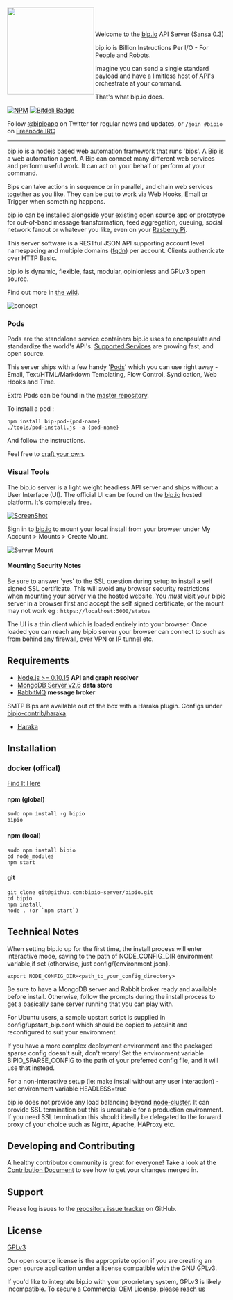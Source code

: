 <a href="https://bip.io"><img align="left" width="200" src="https://bip.io/static/img/bipiologo_color.svg"/></a>
<br/>
=========

Welcome to the [bip.io](https://bip.io) API Server (Sansa 0.3)

bip.io is Billion Instructions Per I/O - For People and Robots.

Imagine you can send a single standard payload and have a limitless host of API's orchestrate at your command.  

That's what bip.io does.

[![NPM](https://nodei.co/npm/bipio.png?downloads=true)](https://nodei.co/npm/bipio/)
[![Bitdeli Badge](https://d2weczhvl823v0.cloudfront.net/bipio-server/bipio/trend.png)](https://bitdeli.com/free "Bitdeli Badge")

Follow <a href="https://twitter.com/bipioapp" class="twitter-follow-button" data-show-count="false">@bipioapp</a> on Twitter for regular news and updates, or `/join #bipio` on [Freenode IRC](https://freenode.net)

----

bip.io is a nodejs based web automation framework that runs 'bips'. A Bip is a web automation agent.  A Bip can connect many different web services and perform useful work.  It can act on your behalf or perform at your command.

Bips can take actions in sequence or in parallel, and chain web services together as you like. They can be put to work via Web Hooks, Email or Trigger when something happens.

bip.io can be installed alongside your existing open source app or prototype for out-of-band message transformation, feed aggregation, queuing, social network fanout or whatever you like, even on your [Rasberry Pi](http://www.raspberrypi.org/).

This server software is a RESTful JSON API supporting account level namespacing and multiple domains ([fqdn](http://en.wikipedia.org/wiki/Fully_qualified_domain_name)) per account.  Clients authenticate over HTTP Basic.

bip.io is dynamic, flexible, fast, modular, opinionless and GPLv3 open source.

Find out more in [the wiki](https://github.com/bipio-server/bipio/wiki).

![concept](https://bip.io/static/img/docs/bip_concept.png)

### Pods

Pods are the standalone service containers bip.io uses to encapsulate and standardize the world's API's.  [Supported Services](https://github.com/bipio-server/bipio/wiki/Pod-List) are growing fast, and open source.

This server ships with a few handy '[Pods](https://github.com/bipio-server/bipio/wiki/Pods)' which you can use right away - Email, Text/HTML/Markdown Templating, Flow Control, Syndication, Web Hooks and Time.  

Extra Pods can be found in the [master repository](https://github.com/bipio-server).

To install a pod :

    npm install bip-pod-{pod-name}
    ./tools/pod-install.js -a {pod-name}
  
And follow the instructions. 

Feel free to [craft your own](https://github.com/bipio-server/bipio/wiki/Pods#creating-pods).

### Visual Tools

The bip.io server is a light weight headless API server and ships without a User Interface (UI).  The official UI can be found on the [bip.io](https://bip.io) hosted platform.  It's completely free.

[![ScreenShot](https://bip.io/static/img/docs/vimeo_overlay.png)](https://vimeo.com/119869509)

Sign in to [bip.io](https://bip.io) to mount your local install from your browser under My Account > Mounts > Create Mount.  

![Server Mount](https://bip.io/static/img/docs/server_mount.png)

#### Mounting Security Notes

Be sure to answer 'yes' to the SSL question during setup to install a self signed SSL certificate.  This will avoid any browser security restrictions when mounting your server via the hosted website.  You *must* visit your bipio server in a browser first and accept the self signed certificate, or the mount may not work eg : `https://localhost:5000/status`

The UI is a thin client which is loaded entirely into your browser.  Once loaded you can reach any bipio server your browser can connect to such as from behind any firewall, over VPN or IP tunnel etc.

## Requirements

  - [Node.js >= 0.10.15](http://nodejs.org) **API and graph resolver**
  - [MongoDB Server v2.6](http://www.mongodb.org) **data store**
  - [RabbitMQ](http://www.rabbitmq.com) **message broker**

SMTP Bips are available out of the box with a Haraka plugin.  Configs under [bipio-contrib/haraka](https://github.com/bipio-server/bipio-contrib).

  - [Haraka](https://github.com/baudehlo/Haraka)

## Installation

### docker (offical)

  [Find It Here](https://github.com/bipio-server/bipio-docker)

#### npm (global)

    sudo npm install -g bipio
    bipio

#### npm (local)

    sudo npm install bipio
    cd node_modules
    npm start

#### git

    git clone git@github.com:bipio-server/bipio.git
    cd bipio
    npm install
    node . (or `npm start`)

## Technical Notes

When setting bip.io up for the first time, the install process will enter interactive mode, saving to the path of NODE_CONFIG_DIR environment variable,if set (otherwise, just config/{environment.json}.

    export NODE_CONFIG_DIR=<path_to_your_config_directory>

Be sure to have a MongoDB server and Rabbit broker ready and available before install.  Otherwise, follow the prompts
during the install process to get a basically sane server running that you can play with.

For Ubuntu users, a sample upstart script is supplied in config/upstart_bip.conf which should be copied to 
/etc/init and reconfigured to suit your environment.

If you have a more complex deployment environment and the packaged sparse config doesn't suit, don't worry!  Set the environment variable BIPIO_SPARSE_CONFIG to the path of your preferred config file, and it will use that instead.

For a non-interactive setup (ie: make install without any user interaction) - set environment variable HEADLESS=true

bip.io does not provide any load balancing beyond [node-cluster](http://nodejs.org/api/cluster.html).  It can provide SSL termination but this is unsuitable for a production environment.  If you need SSL termination this should ideally be delegated to the forward proxy of your choice such as Nginx, Apache, HAProxy etc.

## Developing and Contributing

A healthy contributor community is great for everyone! Take a look at the [Contribution Document](https://github.com/bipio-server/bipio/blob/master/CONTRIBUTING.md) to see how to get your changes merged in.

## Support

Please log issues to the [repository issue tracker](https://github.com/bipio-server/bipio/issues) on GitHub.  

## License

[GPLv3](http://www.gnu.org/copyleft/gpl.html)

Our open source license is the appropriate option if you are creating an open source application under a license compatible with the GNU GPLv3. 

If you'd like to integrate bip.io with your proprietary system, GPLv3 is likely incompatible.  To secure a Commercial OEM License, please [reach us](mailto:hello@bip.io)
